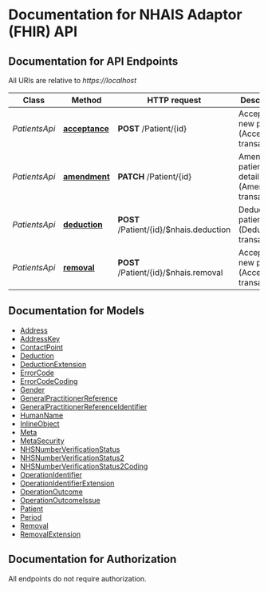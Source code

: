# Documentation for NHAIS Adaptor (FHIR) API

<a name="documentation-for-api-endpoints"></a>
## Documentation for API Endpoints

All URIs are relative to *https://localhost*

Class | Method | HTTP request | Description
------------ | ------------- | ------------- | -------------
*PatientsApi* | [**acceptance**](Apis/PatientsApi.md#acceptance) | **POST** /Patient/{id} | Accept a new patient (Acceptance transaction)
*PatientsApi* | [**amendment**](Apis/PatientsApi.md#amendment) | **PATCH** /Patient/{id} | Amend patient details (Amendment transaction)
*PatientsApi* | [**deduction**](Apis/PatientsApi.md#deduction) | **POST** /Patient/{id}/$nhais.deduction | Deduct a patient (Deduction transaction)
*PatientsApi* | [**removal**](Apis/PatientsApi.md#removal) | **POST** /Patient/{id}/$nhais.removal | Accept a new patient (Acceptance transaction)


<a name="documentation-for-models"></a>
## Documentation for Models

 - [Address](.//Models/Address.md)
 - [AddressKey](.//Models/AddressKey.md)
 - [ContactPoint](.//Models/ContactPoint.md)
 - [Deduction](.//Models/Deduction.md)
 - [DeductionExtension](.//Models/DeductionExtension.md)
 - [ErrorCode](.//Models/ErrorCode.md)
 - [ErrorCodeCoding](.//Models/ErrorCodeCoding.md)
 - [Gender](.//Models/Gender.md)
 - [GeneralPractitionerReference](.//Models/GeneralPractitionerReference.md)
 - [GeneralPractitionerReferenceIdentifier](.//Models/GeneralPractitionerReferenceIdentifier.md)
 - [HumanName](.//Models/HumanName.md)
 - [InlineObject](.//Models/InlineObject.md)
 - [Meta](.//Models/Meta.md)
 - [MetaSecurity](.//Models/MetaSecurity.md)
 - [NHSNumberVerificationStatus](.//Models/NHSNumberVerificationStatus.md)
 - [NHSNumberVerificationStatus2](.//Models/NHSNumberVerificationStatus2.md)
 - [NHSNumberVerificationStatus2Coding](.//Models/NHSNumberVerificationStatus2Coding.md)
 - [OperationIdentifier](.//Models/OperationIdentifier.md)
 - [OperationIdentifierExtension](.//Models/OperationIdentifierExtension.md)
 - [OperationOutcome](.//Models/OperationOutcome.md)
 - [OperationOutcomeIssue](.//Models/OperationOutcomeIssue.md)
 - [Patient](.//Models/Patient.md)
 - [Period](.//Models/Period.md)
 - [Removal](.//Models/Removal.md)
 - [RemovalExtension](.//Models/RemovalExtension.md)


<a name="documentation-for-authorization"></a>
## Documentation for Authorization

All endpoints do not require authorization.
